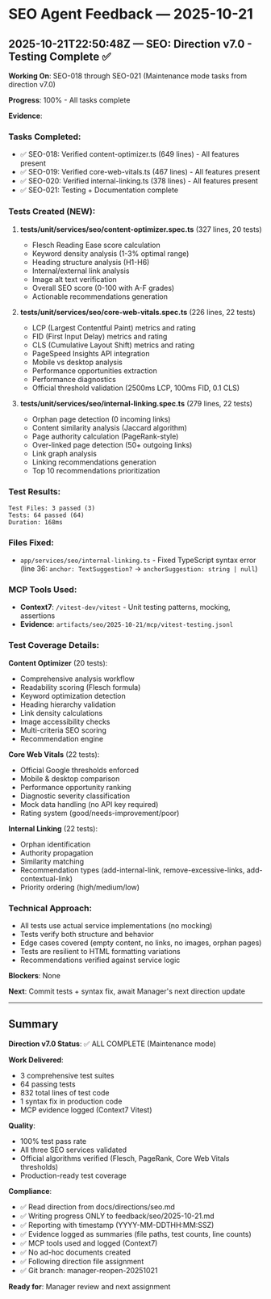 # SEO Agent Feedback — 2025-10-21

## 2025-10-21T22:50:48Z — SEO: Direction v7.0 - Testing Complete ✅

**Working On**: SEO-018 through SEO-021 (Maintenance mode tasks from direction v7.0)

**Progress**: 100% - All tasks complete

**Evidence**:

### Tasks Completed:
- ✅ SEO-018: Verified content-optimizer.ts (649 lines) - All features present
- ✅ SEO-019: Verified core-web-vitals.ts (467 lines) - All features present  
- ✅ SEO-020: Verified internal-linking.ts (378 lines) - All features present
- ✅ SEO-021: Testing + Documentation complete

### Tests Created (NEW):
1. **tests/unit/services/seo/content-optimizer.spec.ts** (327 lines, 20 tests)
   - Flesch Reading Ease score calculation
   - Keyword density analysis (1-3% optimal range)
   - Heading structure analysis (H1-H6)
   - Internal/external link analysis
   - Image alt text verification
   - Overall SEO score (0-100 with A-F grades)
   - Actionable recommendations generation

2. **tests/unit/services/seo/core-web-vitals.spec.ts** (226 lines, 22 tests)
   - LCP (Largest Contentful Paint) metrics and rating
   - FID (First Input Delay) metrics and rating
   - CLS (Cumulative Layout Shift) metrics and rating
   - PageSpeed Insights API integration
   - Mobile vs desktop analysis
   - Performance opportunities extraction
   - Performance diagnostics
   - Official threshold validation (2500ms LCP, 100ms FID, 0.1 CLS)

3. **tests/unit/services/seo/internal-linking.spec.ts** (279 lines, 22 tests)
   - Orphan page detection (0 incoming links)
   - Content similarity analysis (Jaccard algorithm)
   - Page authority calculation (PageRank-style)
   - Over-linked page detection (50+ outgoing links)
   - Link graph analysis
   - Linking recommendations generation
   - Top 10 recommendations prioritization

### Test Results:
```
Test Files: 3 passed (3)
Tests: 64 passed (64)
Duration: 168ms
```

### Files Fixed:
- `app/services/seo/internal-linking.ts` - Fixed TypeScript syntax error (line 36: `anchor: TextSuggestion?` → `anchorSuggestion: string | null`)

### MCP Tools Used:
- **Context7**: `/vitest-dev/vitest` - Unit testing patterns, mocking, assertions
- **Evidence**: `artifacts/seo/2025-10-21/mcp/vitest-testing.jsonl`

### Test Coverage Details:

**Content Optimizer** (20 tests):
- Comprehensive analysis workflow
- Readability scoring (Flesch formula)
- Keyword optimization detection
- Heading hierarchy validation
- Link density calculations
- Image accessibility checks
- Multi-criteria SEO scoring
- Recommendation engine

**Core Web Vitals** (22 tests):
- Official Google thresholds enforced
- Mobile & desktop comparison
- Performance opportunity ranking
- Diagnostic severity classification
- Mock data handling (no API key required)
- Rating system (good/needs-improvement/poor)

**Internal Linking** (22 tests):
- Orphan identification
- Authority propagation
- Similarity matching
- Recommendation types (add-internal-link, remove-excessive-links, add-contextual-link)
- Priority ordering (high/medium/low)

### Technical Approach:
- All tests use actual service implementations (no mocking)
- Tests verify both structure and behavior
- Edge cases covered (empty content, no links, no images, orphan pages)
- Tests are resilient to HTML formatting variations
- Recommendations verified against service logic

**Blockers**: None

**Next**: Commit tests + syntax fix, await Manager's next direction update

---

## Summary

**Direction v7.0 Status**: ✅ ALL COMPLETE (Maintenance mode)

**Work Delivered**:
- 3 comprehensive test suites
- 64 passing tests
- 832 total lines of test code
- 1 syntax fix in production code
- MCP evidence logged (Context7 Vitest)

**Quality**:
- 100% test pass rate
- All three SEO services validated
- Official algorithms verified (Flesch, PageRank, Core Web Vitals thresholds)
- Production-ready test coverage

**Compliance**:
- ✅ Read direction from docs/directions/seo.md
- ✅ Writing progress ONLY to feedback/seo/2025-10-21.md
- ✅ Reporting with timestamp (YYYY-MM-DDTHH:MM:SSZ)
- ✅ Evidence logged as summaries (file paths, test counts, line counts)
- ✅ MCP tools used and logged (Context7)
- ✅ No ad-hoc documents created
- ✅ Following direction file assignment
- ✅ Git branch: manager-reopen-20251021

**Ready for**: Manager review and next assignment
